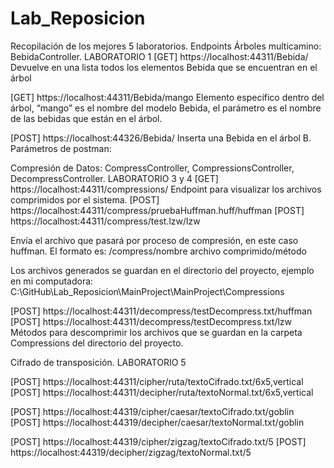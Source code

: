 # Lab_Reposicion
Recopilación de los mejores 5 laboratorios.
Endpoints
Árboles multicamino: BebidaController. LABORATORIO 1
[GET]		https://localhost:44311/Bebida/
Devuelve en una lista todos los elementos Bebida que se encuentran en el árbol

[GET]		https://localhost:44311/Bebida/mango
Elemento específico dentro del árbol, “mango” es el nombre del modelo Bebida, el parámetro es el nombre de las bebidas que están en el árbol. 

[POST]	https://localhost:44326/Bebida/
Inserta una Bebida en el árbol B. Parámetros de postman: 



Compresión de Datos: CompressController, CompressionsController, DecompressController. LABORATORIO 3 y 4
[GET]		https://localhost:44311/compressions/
Endpoint para visualizar los archivos comprimidos por el sistema. 
[POST]	https://localhost:44311/compress/pruebaHuffman.huff/huffman
[POST]	https://localhost:44311/compress/test.lzw/lzw	

Envía el archivo que pasará por proceso de compresión, en este caso huffman. El formato es: /compress/nombre archivo comprimido/método

Los archivos generados se guardan en el directorio del proyecto, ejemplo en mi computadora: C:\GitHub\Lab_Reposicion\MainProject\MainProject\Compressions

[POST] 	https://localhost:44311/decompress/testDecompress.txt/huffman
[POST]	https://localhost:44311/decompress/testDecompress.txt/lzw
Métodos para descomprimir los archivos que se guardan en la carpeta Compressions del directorio del proyecto.
 
 

Cifrado de transposición. LABORATORIO 5

[POST]	https://localhost:44311/cipher/ruta/textoCifrado.txt/6x5,vertical
[POST]	https://localhost:44311/decipher/ruta/textoNormal.txt/6x5,vertical

[POST]	https://localhost:44319/cipher/caesar/textoCifrado.txt/goblin
[POST]	https://localhost:44319/decipher/caesar/textoNormal.txt/goblin

[POST]	https://localhost:44319/cipher/zigzag/textoCifrado.txt/5
[POST]	https://localhost:44319/decipher/zigzag/textoNormal.txt/5

 
 



